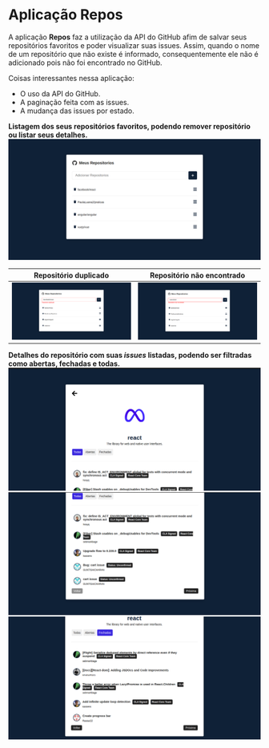 # Aplicação Repos

A aplicação **Repos** faz a utilização da API do GitHub afim de salvar seus repositórios favoritos e poder visualizar suas issues. Assim, quando o nome de um repositório que não existe é informado, consequentemente ele não é adicionado pois não foi encontrado no GitHub.

Coisas interessantes nessa aplicação: 
* O uso da API do GitHub.
* A paginação feita com as issues.
* A mudança das issues por estado.

**Listagem dos seus repositórios favoritos, podendo remover repositório ou listar seus detalhes.**
![](img/1.png)

| Repositório duplicado  | Repositório não encontrado |
|------------|-------------|
| ![example](img/2.png) | ![example](img/3.png) |

**Detalhes do repositório com suas *issues* listadas, podendo ser filtradas como abertas, fechadas e todas.**
![example](img/4.png)
![example](img/5.png)
![example](img/6.png)
